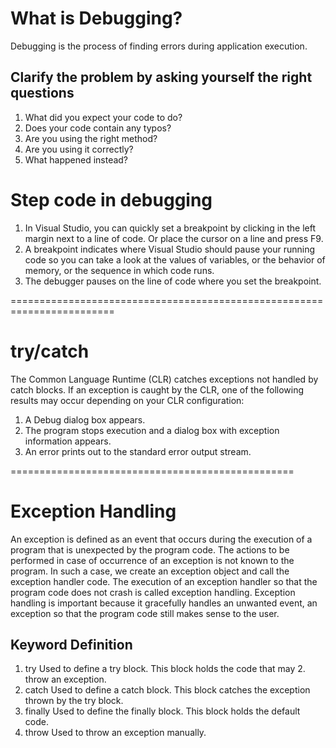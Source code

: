 # What is Debugging?
Debugging is the process of finding errors during application execution.

## Clarify the problem by asking yourself the right questions
1. What did you expect your code to do?
2.  Does your code contain any typos?
3. Are you using the right method?
4. Are you using it correctly?
5. What happened instead?

# Step  code in debugging 
1. In Visual Studio, you can quickly set a breakpoint by clicking in the left margin next to a line of code. Or place the cursor on a line and press F9.
2. A breakpoint indicates where Visual Studio should pause your running code so you can take a look at the values of variables, or the behavior of memory, or the sequence in which code runs.
3. The debugger pauses on the line of code where you set the breakpoint.

========================================================================
# try/catch
The Common Language Runtime (CLR) catches exceptions not handled by catch blocks. If an exception is caught by the CLR, one of the following results may occur depending on your CLR configuration:

1. A Debug dialog box appears.
2. The program stops execution and a dialog box with exception information appears.
3. An error prints out to the standard error output stream.

=================================================

# Exception Handling
An exception is defined as an event that occurs during the execution of a program that is unexpected by the program code. The actions to be performed in case of occurrence of an exception is not known to the program. In such a case, we create an exception object and call the exception handler code. The execution of an exception handler so that the program code does not crash is called exception handling. Exception handling is important because it gracefully handles an unwanted event, an exception so that the program code still makes sense to the user.
 

## Keyword	Definition
1. try	Used to define a try block. This block holds the code that may 2. throw an exception.
3. catch	Used to define a catch block. This block catches the exception thrown by the try block.
4. finally	Used to define the finally block. This block holds the default code.
5. throw	Used to throw an exception manually.
